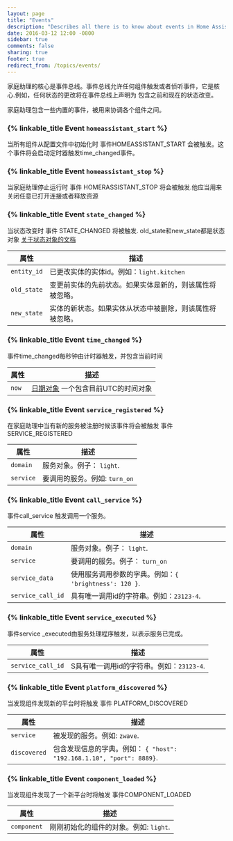 ```yaml
---
layout: page
title: "Events"
description: "Describes all there is to know about events in Home Assistant."
date: 2016-03-12 12:00 -0800
sidebar: true
comments: false
sharing: true
footer: true
redirect_from: /topics/events/
---
```


家庭助理的核心是事件总线。事件总线允许任何组件触发或者侦听事件，它是核心.例如，任何状态的更改将在事件总线上声明为 包含之前和现在的状态改变。

家庭助理包含一些内置的事件，被用来协调各个组件之间。

### {% linkable_title Event `homeassistant_start` %}
当所有组件从配置文件中初始化时 事件HOMEASSISTANT_START 会被触发。这个事件将会启动定时器触发time_changed事件。

### {% linkable_title Event `homeassistant_stop` %}
当家庭助理停止运行时 事件 HOMERASSISTANT_STOP 将会被触发.他应当用来关闭任意已打开连接或者释放资源


### {% linkable_title Event `state_changed` %}
当状态改变时 事件 STATE_CHANGED 将被触发.  old_state和new_state都是状态对象 [关于状态对象的文档](/topics/state_object/)

属性 | 描述
----- | -----------
`entity_id` | 已更改实体的实体id。例如：`light.kitchen`
`old_state` | 变更前实体的先前状态。如果实体是新的，则该属性将被忽略。
`new_state` | 实体的新状态。如果实体从状态中被删除，则该属性将被忽略。


### {% linkable_title Event `time_changed` %}
事件time_changed每秒钟由计时器触发，并包含当前时间

属性 | 描述
----- | -----------
`now` |  [日期对象](https://docs.python.org/3.4/library/datetime.html#datetime.datetime) 一个包含目前UTC的时间对象


### {% linkable_title Event `service_registered` %}
在家庭助理中当有新的服务被注册时候该事件将会被触发 事件 SERVICE_REGISTERED

属性 | 描述
----- | -----------
`domain` | 服务对象。例子： `light`.
`service` | 要调用的服务。例如: `turn_on`


### {% linkable_title Event `call_service` %}
事件call_service 触发调用一个服务。

属性 | 描述
----- | -----------
`domain` | 服务对象。例子： `light`.
`service` | 要调用的服务。例子： `turn_on`
`service_data` | 使用服务调用参数的字典。例如：`{ 'brightness': 120 }`.
`service_call_id` | 具有唯一调用id的字符串。例如：`23123-4`.


### {% linkable_title Event `service_executed` %}
事件service _executed由服务处理程序触发，以表示服务已完成。

属性 | 描述
----- | -----------
`service_call_id` | S具有唯一调用id的字符串。例如：`23123-4`.


### {% linkable_title Event `platform_discovered` %}
当发现组件发现新的平台时将触发 事件 PLATFORM_DISCOVERED

属性 | 描述
----- | -----------
`service` | 被发现的服务。例如: `zwave`.
`discovered` | 包含发现信息的字典。例如： `{ "host": "192.168.1.10", "port": 8889}`.


### {% linkable_title Event `component_loaded` %}
当发现组件发现了一个新平台时将触发 事件COMPONENT_LOADED

属性 | 描述
----- | -----------
`component` | 刚刚初始化的组件的对象。例如: `light`.
